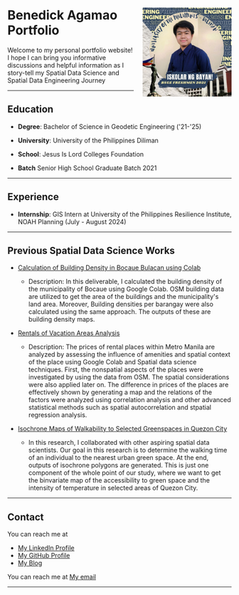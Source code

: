 # <img src="Ben1.jpg" alt="Benedick Agamao" style="float: right; margin-left: 20px; width: 200px; height: auto;"> Benedick Agamao Portfolio
Welcome to my personal portfolio website! I hope I can bring you informative discussions and helpful information as I story-tell my Spatial Data Science and Spatial Data Engineering Journey

---

## Education

- **Degree**: Bachelor of Science in Geodetic Engineering ('21-'25) 
- **University**: University of the Philippines Diliman


- **School**: Jesus Is Lord Colleges Foundation
- **Batch** Senior High School Graduate Batch 2021

---

## Experience 
- **Internship**: GIS Intern at University of the Philippines Resilience Institute, NOAH Planning (July - August 2024)

--- 

## Previous Spatial Data Science Works 
- [Calculation of Building Density in Bocaue Bulacan using Colab](https://colab.research.google.com/drive/1ENCHzbEY3WaU1Ix6f9kPscnBymd9xhbr?usp=sharing)
  - Description: In this deliverable, I calculated the building density of the municipality of Bocaue using Google Colab. OSM building data are utilized to get the area of the buildings and the municipality's land area. Moreover, Building densities per barangay were also calculated using the same approach. The outputs of these are building density maps.
 
- [Rentals of Vacation Areas Analysis](https://colab.research.google.com/drive/1NWXAtILo1hCM6sTeMl-dq9OciE8u8yRH?usp=sharing)
  - Description: The prices of rental places within Metro Manila are analyzed by assessing the influence of amenities and spatial context of the place using Google Colab and Spatial data science techniques. First, the nonspatial aspects of the places were investigated by using the data from OSM. The spatial considerations were also applied later on. The difference in prices of the places are effectively shown by generating a map and the relations of the factors were analyzed using correlation analysis and other advanced statistical methods such as spatial autocorrelation and stpatial regression analysis.
 
- [Isochrone Maps of Walkability to Selected Greenspaces in Quezon City](https://colab.research.google.com/drive/11alak0vZxILo0fOdgyAnofQ-IivqCzOc?authuser=1#scrollTo=h2b5mjA5UV3m&uniqifier=2)
  - In this research, I collaborated with other aspiring spatial data scientists. Our goal in this research is to determine the walking time of an individual to the nearest urban green space. At the end, outputs of isochrone polygons are generated. This is just one component of the whole point of our study, where we want to get the binvariate map of the accessibility to green space and the intensity of temperature in selected areas of  Quezon City.

---
## Contact

You can reach me at 

- [My LinkedIn Profile](https://www.linkedin.com/in/benedick-agamao-239067317/)
- [My GitHub Profile](https://github.com/BenAgamao)
- [My Blog](https://your-blog.com)

You can reach me at [My email](mailto:bgagamao@up.edu.ph)

---
